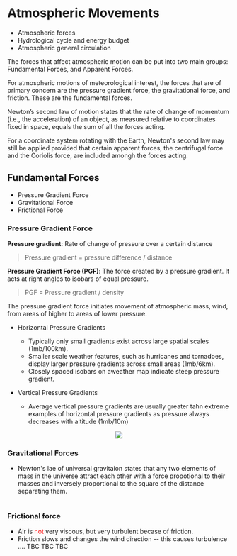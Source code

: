 # Atmospheric Movements

- Atmospheric forces
- Hydrological cycle and energy budget
- Atmospheric general circulation

The forces that affect atmospheric motion can be put into two main groups: Fundamental Forces, and Apparent Forces.

For atmospheric motions of meteorological interest, the forces that are of primary concern
are the pressure gradient force, the gravitational force, and friction. These are the
fundamental forces.

Newton’s second law of motion states that the rate of change of momentum (i.e., the
acceleration) of an object, as measured relative to coordinates fixed in space, equals the
sum of all the forces acting.

For a coordinate system rotating with the Earth, Newton's second law may still be applied provided that certain apparent forces, the centrifugal force and the Coriolis force, are included amongh the forces acting.

## Fundamental Forces
- Pressure Gradient Force
- Gravitational Force
- Frictional Force

### Pressure Gradient Force

**Pressure gradient**: Rate of change of pressure over a certain distance

> Pressure gradient = pressure difference / distance

**Pressure Gradient Force (PGF)**: The force created by a pressure gradient. It acts at right angles to isobars of equal pressure.

> PGF = Pressure gradient / density


The pressure gradient force initiates movement of atmospheric mass, wind, from areas of higher to areas of lower pressure.

- Horizontal Pressure Gradients
  - Typically only small gradients exist across large spatial scales (1mb/100km).
  - Smaller scale weather features, such as hurricanes and tornadoes, display larger pressure gradients across small areas (1mb/6km).
  - Closely spaced isobars on aweather map indicate steep pressure gradient.


- Vertical Pressure Gradients
  - Average vertical pressure gradients are usually greater tahn extreme examples of horizontal pressure gradients as pressure always decreases with altitude (1mb/10m)

<div align=center>
<img width=\textwidth src="https://apollo.nvu.vsc.edu/classes/met130/notes/chapter8/graphics/pg_schem.free.gif"/>
</div>



### Gravitational Forces

- Newton's lae of universal gravitaion states that any two elements of mass in the universe attract each other with a force propotional to their masses and inversely proportional to the square of the distance separating them.



<img width=0.4\textwidth src="/_equations/gravitationalpull.png">



### Frictional force
- Air is <font color="red">not</font> very viscous, but very turbulent becase of friction.
- Friction slows and changes the wind direction -- this causes turbulence .... TBC TBC TBC